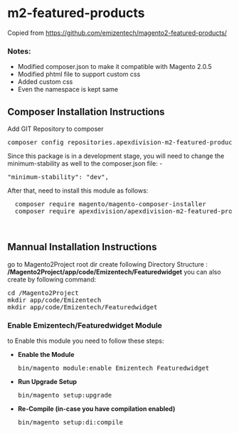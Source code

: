 # m2-featured-products
Copied from https://github.com/emizentech/magento2-featured-products/

<h3>Notes:</h3>
<ul>
<li>Modified composer.json to make it compatible with Magento 2.0.5</li>
<li>Modified phtml file to support custom css</li>
<li>Added custom css</li>
<li>Even the namespace is kept same</li>
</ul>

<h2>Composer Installation Instructions</h2>
Add GIT Repository to composer
<pre>
composer config repositories.apexdivision-m2-featured-products vcs https://github.com/Apex-Division/m2-featured-products/
</pre>

Since this package is in a development stage, you will need to change the minimum-stability as well to the composer.json file: -
<pre>
"minimum-stability": "dev",
</pre>

After that, need to install this module as follows:
<pre>
  composer require magento/magento-composer-installer
  composer require apexdivision/apexdivision-m2-featured-products
</pre>


<br/>
<h2> Mannual Installation Instructions</h2>
go to Magento2Project root dir 
create following Directory Structure :<br/>
<strong>/Magento2Project/app/code/Emizentech/Featuredwidget</strong>
you can also create by following command:
<pre>
cd /Magento2Project
mkdir app/code/Emizentech
mkdir app/code/Emizentech/Featuredwidget
</pre>



<h3> Enable Emizentech/Featuredwidget Module</h3>
to Enable this module you need to follow these steps:

<ul>
<li>
<strong>Enable the Module</strong>
<pre>bin/magento module:enable Emizentech_Featuredwidget</pre></li>
<li>
<strong>Run Upgrade Setup</strong>
<pre>bin/magento setup:upgrade</pre></li>
<li>
<strong>Re-Compile (in-case you have compilation enabled)</strong>
	<pre>bin/magento setup:di:compile</pre>
</li>
</ul>
